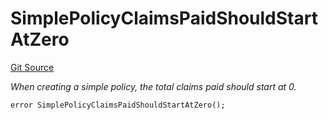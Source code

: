 # SimplePolicyClaimsPaidShouldStartAtZero
[Git Source](https://github.com/nayms/contracts-v3/blob/08976c385ed293c18988aa46a13c47179dbb0a28/src/shared/CustomErrors.sol)

*When creating a simple policy, the total claims paid should start at 0.*


```solidity
error SimplePolicyClaimsPaidShouldStartAtZero();
```

